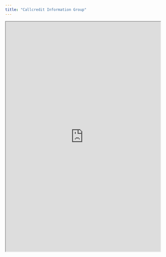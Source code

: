 ```yaml
---
title: "Callcredit Information Group"
---
```



<iframe height="750" width="100%" src="https://ewelton.github.io/ktest/wiki.html#Callcredit%20Information%20Group"></iframe>
